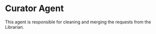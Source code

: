 # Curator Agent

This agent is responsible for cleaning and merging the requests from the Librarian.